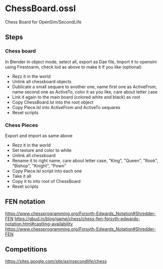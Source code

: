 # ChessBoard.ossl

Chess Board for OpenSim/SecondLife

## Steps

### Chess board


In Blender in object mode, select all, export as Dae file, Import it to opensim using Firestoarm, check lod as above to make it if you like (optional)

 * Rezz it in the world
 * Unlink all chessboard objects
 * Dublicate a small sequare to another one, name first one as ActiveFrom, name second one as ActiveTo, color it as you like, care about letter case
 * Link it again to the main board (colored white and black) as root
 * Copy ChessBoard.lsl into the root object
 * Copy Piece.lsl into ActiveFrom and ActiveTo sequares
 * Reset scripts

 ### Chess Pieces

 Export and import as same above

  * Rezz it in the world
  * Set texture and color to white
  * Unlink all chessboard
  * Rename it to right name, care about letter case, "King", "Queen", "Rook", "Bishop", "Knight", "Pown"
  * Copy Piece.lsl script into each one
  * Take it all
  * Copy it to into root of ChessBoard
  * Reset scripts

 ## FEN notation

https://www.chessprogramming.org/Forsyth-Edwards_Notation#Shredder-FEN
https://gbud.in/blog/game/chess/chess-fen-forsyth-edwards-notation.html#castling-availability
https://www.chessprogramming.org/Forsyth-Edwards_Notation#Shredder-FEN

## Competitions

https://sites.google.com/site/azinsecondlife/chess
